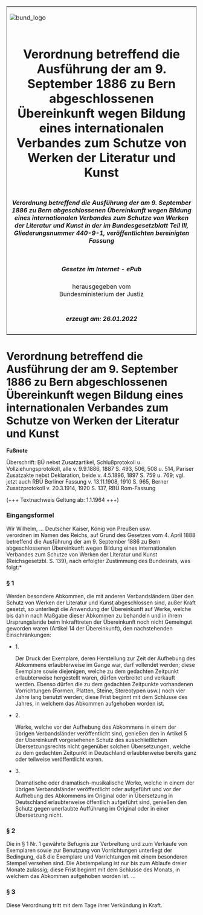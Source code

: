<span id="DECKBLATT.html"></span>

<table border="0" frame="border" width="100%">

<tr valign="top">

<td align="left">

![bund\_logo](BfJ_2021_Web_de_de.gif)

</td>

<td align="right">

 

</td>

</tr>

<tr align="center" valign="middle">

<td colspan="2">

# Verordnung betreffend die Ausführung der am 9. September 1886 zu Bern abgeschlossenen Übereinkunft wegen Bildung eines internationalen Verbandes zum Schutze von Werken der Literatur und Kunst

</td>

</tr>

<tr align="center" valign="middle">

<td colspan="2">

##### Verordnung betreffend die Ausführung der am 9. September 1886 zu Bern abgeschlossenen Übereinkunft wegen Bildung eines internationalen Verbandes zum Schutze von Werken der Literatur und Kunst in der im Bundesgesetzblatt Teil III, Gliederungsnummer 440-9-1, veröffentlichten bereinigten Fassung

</td>

</tr>

<tr align="center" valign="middle">

<td colspan="2">

  
  

##### Gesetze im Internet - ePub  
  
herausgegeben vom  
Bundesministerium der Justiz

</td>

</tr>

<tr align="center" valign="bottom">

<td colspan="2">

  
  

##### erzeugt am: 26.01.2022

</td>

</tr>

</table>

<span id="BJNR007870897.html"></span>

# Verordnung betreffend die Ausführung der am 9. September 1886 zu Bern abgeschlossenen Übereinkunft wegen Bildung eines internationalen Verbandes zum Schutze von Werken der Literatur und Kunst

<div>

  
**Fußnote**

<div class="jnhtml">

<div>

<div class="jurAbsatz">

Überschrift: BÜ nebst Zusatzartikel, Schlußprotokoll u.
Vollziehungsprotokoll, alle v. 9.9.1886, 1887 S. 493, 506, 508 u. 514,
Pariser Zusatzakte nebst Deklaration, beide v. 4.5.1896, 1897 S. 759 u.
769; vgl. jetzt auch RBÜ Berliner Fassung v. 13.11.1908, 1910 S. 965,
Berner Zusatzprotokoll v. 20.3.1914, 1920 S. 137, RBÜ Rom-Fassung  
  
(+++ Textnachweis Geltung ab: 1.1.1964 +++)

</div>

</div>

</div>

</div>

<span id="BJNR007870897BJNE000100304.html"></span>

### Eingangsformel  

<div>

<div class="jnhtml">

<div>

<div class="jurAbsatz">

Wir Wilhelm, ... Deutscher Kaiser, König von Preußen usw.  
verordnen im Namen des Reichs, auf Grund des Gesetzes vom 4. April 1888
betreffend die Ausführung der am 9. September 1886 zu Bern
abgeschlossenen Übereinkunft wegen Bildung eines internationalen
Verbandes zum Schutze von Werken der Literatur und Kunst
(Reichsgesetzbl. S. 139), nach erfolgter Zustimmung des Bundesrats, was
folgt:\*

</div>

</div>

</div>

</div>

<span id="BJNR007870897BJNE000200304.html"></span>

### § 1  

<div>

<div class="jnhtml">

<div>

<div class="jurAbsatz">

Werden besondere Abkommen, die mit anderen Verbandsländern über den
Schutz von Werken der Literatur und Kunst abgeschlossen sind, außer
Kraft gesetzt, so unterliegt die Anwendung der Übereinkunft auf Werke,
welche bis dahin nach Maßgabe dieser Abkommen zu behandeln und in ihrem
Ursprungslande beim Inkrafttreten der Übereinkunft noch nicht Gemeingut
geworden waren (Artikel 14 der Übereinkunft), den nachstehenden
Einschränkungen:

  - 1\.
    
    <div style="">
    
    Der Druck der Exemplare, deren Herstellung zur Zeit der Aufhebung
    des Abkommens erlaubterweise im Gange war, darf vollendet werden;
    diese Exemplare sowie diejenigen, welche zu dem gedachten Zeitpunkt
    erlaubterweise hergestellt waren, dürfen verbreitet und verkauft
    werden. Ebenso dürfen die zu dem gedachten Zeitpunkte vorhandenen
    Vorrichtungen (Formen, Platten, Steine, Stereotypen usw.) noch vier
    Jahre lang benutzt werden; diese Frist beginnt mit dem Schlusse des
    Jahres, in welchem das Abkommen aufgehoben worden ist.
    
    </div>

  - 2\.
    
    <div style="">
    
    Werke, welche vor der Aufhebung des Abkommens in einem der übrigen
    Verbandsländer veröffentlicht sind, genießen den in Artikel 5 der
    Übereinkunft vorgesehenen Schutz des ausschließlichen
    Übersetzungsrechts nicht gegenüber solchen Übersetzungen, welche zu
    dem gedachten Zeitpunkt in Deutschland erlaubterweise bereits ganz
    oder teilweise veröffentlicht waren.
    
    </div>

  - 3\.
    
    <div style="">
    
    Dramatische oder dramatisch-musikalische Werke, welche in einem der
    übrigen Verbandsländer veröffentlicht oder aufgeführt und vor der
    Aufhebung des Abkommens im Original oder in Übersetzung in
    Deutschland erlaubterweise öffentlich aufgeführt sind, genießen den
    Schutz gegen unerlaubte Aufführung im Original oder in einer
    Übersetzung nicht.
    
    </div>

</div>

</div>

</div>

</div>

<span id="BJNR007870897BJNE000300304.html"></span>

### § 2  

<div>

<div class="jnhtml">

<div>

<div class="jurAbsatz">

Die in § 1 Nr. 1 gewährte Befugnis zur Verbreitung und zum Verkaufe von
Exemplaren sowie zur Benutzung von Vorrichtungen unterliegt der
Bedingung, daß die Exemplare und Vorrichtungen mit einem besonderen
Stempel versehen sind. Die Abstempelung ist nur bis zum Ablaufe dreier
Monate zulässig; diese Frist beginnt mit dem Schlusse des Monats, in
welchem das Abkommen aufgehoben worden ist. ...

</div>

</div>

</div>

</div>

<span id="BJNR007870897BJNE000400304.html"></span>

### § 3  

<div>

<div class="jnhtml">

<div>

<div class="jurAbsatz">

Diese Verordnung tritt mit dem Tage ihrer Verkündung in Kraft.

</div>

</div>

</div>

</div>
